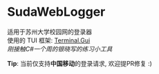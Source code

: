 # SudaWebLogger
适用于苏州大学校园网的登录器  
使用的 TUI 框架: [Terminal.Gui](https://github.com/gui-cs/Terminal.Gui)  
*刚接触C#一个周的银晓写的练习小工具*  
  
**Tip**: 当前仅支持**中国移动**的登录请求, 欢迎提PR修复 :)
